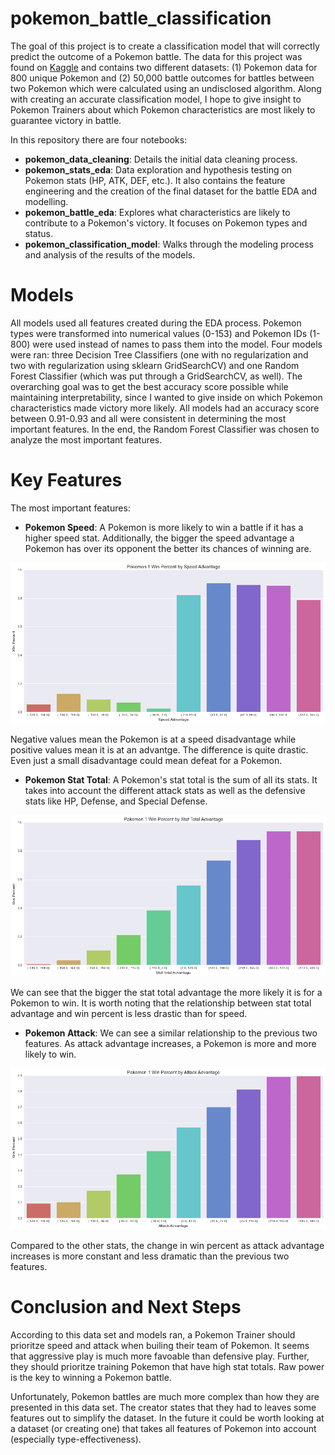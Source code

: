 # pokemon_battle_classification

The goal of this project is to create a classification model that will correctly predict the outcome of a Pokemon battle. The data for this project was found on [Kaggle](https://www.kaggle.com/terminus7/pokemon-challenge) and contains two different datasets: (1) Pokemon data for 800 unique Pokemon and (2) 50,000 battle outcomes for battles between two Pokemon which were calculated using an undisclosed algorithm. Along with creating an accurate classification model, I hope to give insight to Pokemon Trainers about which Pokemon characteristics are most likely to guarantee victory in battle. 

In this repository there are four notebooks:
  * **pokemon_data_cleaning**: Details the initial data cleaning process.
  * **pokemon_stats_eda**: Data exploration and hypothesis testing on Pokemon stats (HP, ATK, DEF, etc.). It also contains the feature engineering and the creation of the final dataset for the battle EDA and modelling. 
  * **pokemon_battle_eda**: Explores what characteristics are likely to contribute to a Pokemon's victory. It focuses on Pokemon types and status.
  * **pokemon_classification_model**: Walks through the modeling process and analysis of the results of the models. 
 
 # Models
 
All models used all features created during the EDA process. Pokemon types were transformed into numerical values (0-153) and Pokemon IDs (1-800) were used instead of names to pass them into the model. Four models were ran: three Decision Tree Classifiers (one with no regularization and two with regularization using sklearn GridSearchCV) and one Random Forest Classifier (which was put through a GridSearchCV, as well). The overarching goal was to get the best accuracy score possible while maintaining interpretability, since I wanted to give inside on which Pokemon characteristics made victory more likely. All models had an accuracy score between 0.91-0.93 and all were consistent in determining the most important features. In the end, the Random Forest Classifier was chosen to analyze the most important features. 

# Key Features

The most important features:

  * **Pokemon Speed**: A Pokemon is more likely to win a battle if it has a higher speed stat. Additionally, the bigger the speed advantage a Pokemon has over its opponent the better its chances of winning are. 
  
  ![Image](wins_by_speed_advantage.png?raw=true)
  
  Negative values mean the Pokemon is at a speed disadvantage while positive values mean it is at an advantge. The difference is quite drastic. Even just a small disadvantage could mean defeat for a Pokemon. 
  
  * **Pokemon Stat Total**: A Pokemon's stat total is the sum of all its stats. It takes into account the different attack stats as well as the defensive stats like HP, Defense, and Special Defense. 
  
  ![Image](wins_by_stat_advantage.png?raw=true)
  
  We can see that the bigger the stat total advantage the more likely it is for a Pokemon to win. It is worth noting that the relationship between stat total advantage and win percent is less drastic than for speed. 
  
  * **Pokemon Attack**: We can see a similar relationship to the previous two features. As attack advantage increases, a Pokemon is more and more likely to win. 
  
  ![Image](wins_by_attack_advantage.png?raw=true)
  
  Compared to the other stats, the change in win percent as attack advantage increases is more constant and less dramatic than the previous two features. 
  
# Conclusion and Next Steps

According to this data set and models ran, a Pokemon Trainer should prioritze speed and attack when builing their team of Pokemon. It seems that aggressive play is much more favoable than defensive play. Further, they should prioritze training Pokemon that have high stat totals. Raw power is the key to winning a Pokemon battle. 

Unfortunately, Pokemon battles are much more complex than how they are presented in this data set. The creator states that they had to leaves some features out to simplify the dataset. In the future it could be worth looking at a dataset (or creating one) that takes all features of Pokemon into account (especially type-effectiveness). 
  

